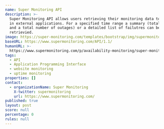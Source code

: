 ```yaml
---
name: Super Monitoring API
description: >-
  Super Monitoring API allows users retrieving their monitoring data to be used
  in external applications. For a specified time range a summary (total downtime
  and a total number of outages) or a detailed list of failutres can be
  retrievied.
image: https://super-monitoring.com/templates/bootstrap/img/supermonitoring.png
baseURL: https://www.supermonitoring.com/API/1.1/
humanURL: >-
  https://www.supermonitoring.com/p/availability-monitoring/super-monitoring-api/
tags:
  - API
  - Application Programming Interface
  - website monitoring
  - uptime monitoring
properties: []
contact:
  - organizationName: Super Monitoring
    X-twitter: supermonitoring
    url: https://www.supermonitoring.com/
published: true
layout: post
score: null
percentage: 0
rules: null
---
```

